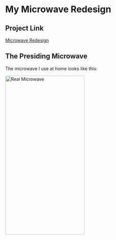# My Microwave Redesign

## Project Link
[Microwave Redesign](https://github.com/briancatter/p1BrianCatter)

## The Presiding Microwave

The microwave I use at home looks like this:

<img src="https://github.com/briancatter/p1BrianCatter/blob/main/MicrowaveInterface.jpg" alt="Real Microwave" width="250" height="500">

